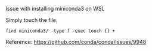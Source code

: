 

Issue with installing miniconda3 on WSL

Simply touch the file.


```
find miniconda3/ -type f -exec touch {} +
  ```

Reference: https://github.com/conda/conda/issues/9948
